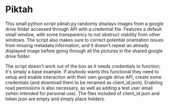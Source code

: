 # Piktah

This small python script piktah.py randomly displays images from a google drive folder accessed through API with a credential file. Features a default small window, with some transparency to not obstruct visbility from other windows. The script also makes sure to correct potential orientation issues from missing metadata information, and it doesn't repeat an already displayed image before going through all the pictures in the shared google drive folder.

The script doesn't work out of the box as it needs credentials to function; it's simply a base example. If anybody wants this functional they need to setup and enable interaction with their own google drive API, create some credentials (and download them to be renamed as client_id.json). Enabling read pemissions is also necessary, as well as adding a test user email (when intended for personal use). The files included of client_id.json and token.json are empty and simply place holders.
